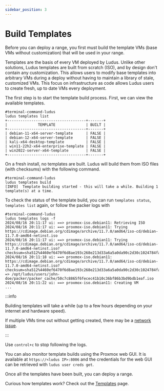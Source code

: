 ```yaml
---
sidebar_position: 3
---
```


# Build Templates

Before you can deploy a range, you first must build the template VMs (base VMs without customization) that will be used in your range.

Templates are the basis of every VM deployed by Ludus.
Unlike other solutions, Ludus templates are built from scratch (ISO), and by design don't contain any customization.
This allows users to modify base templates into arbitrary VMs during a deploy without having to maintain a library of stale, customized VMs.
This focus on infrastructure as code allows Ludus users to create fresh, up to date VMs every deployment.

The first step is to start the template build process. First, we can view the available templates.

```shell-session
#terminal-command-ludus
ludus templates list
+------------------------------------+-------+
|              TEMPLATE              | BUILT |
+------------------------------------+-------+
| debian-11-x64-server-template      | FALSE |
| debian-12-x64-server-template      | FALSE |
| kali-x64-desktop-template          | FALSE |
| win11-22h2-x64-enterprise-template | FALSE |
| win2022-server-x64-template        | FALSE |
+------------------------------------+-------+
```

On a fresh install, no templates are built. Ludus will build them from ISO files (with checksums) with the following command.

```shell-session
#terminal-command-ludus
ludus templates build
[INFO]  Template building started - this will take a while. Building 1 template(s) at a time.
```

To check the status of the template build, you can run `templates status`, `templates list` again, or follow the packer logs with 

```shell-session
#terminal-command-ludus
ludus templates logs -f
2024/08/16 20:11:17 ui: ==> proxmox-iso.debian11: Retrieving ISO
2024/08/16 20:11:17 ui: ==> proxmox-iso.debian11: Trying https://cdimage.debian.org/cdimage/archive/11.7.0/amd64/iso-cd/debian-11.7.0-amd64-netinst.iso
2024/08/16 20:11:17 ui: ==> proxmox-iso.debian11: Trying https://cdimage.debian.org/cdimage/archive/11.7.0/amd64/iso-cd/debian-11.7.0-amd64-netinst.iso?checksum=sha512%4460ef6470f6d8ae193c268e213d33a6a5a0da90c2d30c1024784faa4e4473f0c9b546a41e2d34c43fbbd43542ae4fb93cfd5cb6ac9b88a476f1a6877c478674
2024/08/16 20:11:18 ui: ==> proxmox-iso.debian11: https://cdimage.debian.org/cdimage/archive/11.7.0/amd64/iso-cd/debian-11.7.0-amd64-netinst.iso?checksum=sha512%4460ef6470f6d8ae193c268e213d33a6a5a0da90c2d30c1024784faa4e4473f0c9b546a41e2d34c43fbbd43542ae4fb93cfd5cb6ac9b88a476f1a6877c478674 => /opt/ludus/users/john-doe/packer/packer_cache/50c7c8865f6fecec41b10c36bf86b3bd9bdb1eaf.iso
2024/08/16 20:11:22 ui: ==> proxmox-iso.debian11: Creating VM
...
```

:::info

Building templates will take a while (up to a few hours depending on your internet and hardware speed).

If multiple VMs time out without getting created, there may be a [network issue](../troubleshooting/network).

:::

Use `control+c` to stop following the logs.

You can also monitor template builds using the Proxmox web GUI. It is available at `https://<ludus IP>:8006` and the credentials for the web GUI can be retrieved with `ludus user creds get`.

Once all the templates have been built, you can deploy a range.

Curious how templates work? Check out the [Templates](../templates) page.